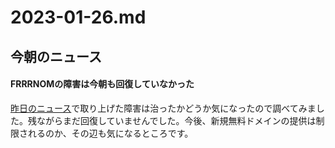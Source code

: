 # 2023-01-26.md

## 今朝のニュース

#### FRRRNOMの障害は今朝も回復していなかった

[昨日のニュース](https://github.com/yuasys/chatty-journal/blob/main/2023/01/2023-01-25.md)で取り上げた障害は治ったかどうか気になったので調べてみました。残ながらまだ回復していませんでした。今後、新規無料ドメインの提供は制限されるのか、その辺も気になるところです。  

